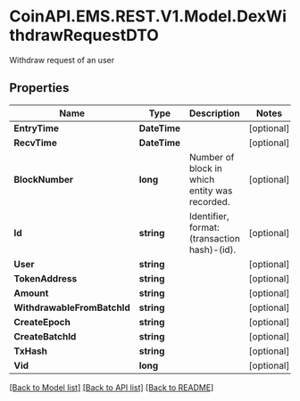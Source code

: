 # CoinAPI.EMS.REST.V1.Model.DexWithdrawRequestDTO
Withdraw request of an user

## Properties

Name | Type | Description | Notes
------------ | ------------- | ------------- | -------------
**EntryTime** | **DateTime** |  | [optional] 
**RecvTime** | **DateTime** |  | [optional] 
**BlockNumber** | **long** | Number of block in which entity was recorded. | [optional] 
**Id** | **string** | Identifier, format: (transaction hash)-(id). | [optional] 
**User** | **string** |  | [optional] 
**TokenAddress** | **string** |  | [optional] 
**Amount** | **string** |  | [optional] 
**WithdrawableFromBatchId** | **string** |  | [optional] 
**CreateEpoch** | **string** |  | [optional] 
**CreateBatchId** | **string** |  | [optional] 
**TxHash** | **string** |  | [optional] 
**Vid** | **long** |  | [optional] 

[[Back to Model list]](../README.md#documentation-for-models) [[Back to API list]](../README.md#documentation-for-api-endpoints) [[Back to README]](../README.md)

